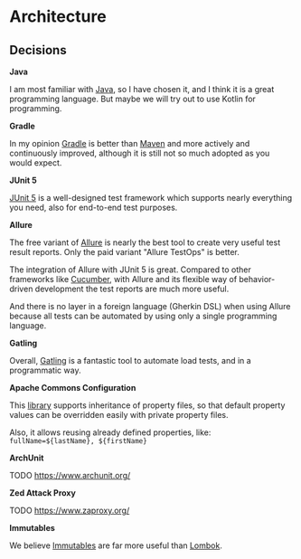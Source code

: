 # Architecture

## Decisions

**Java**

I am most familiar with [Java](https://www.java.com/), so I have chosen it, and I think it is a great programming
language. But maybe we will try out to use Kotlin for programming.

**Gradle**

In my opinion [Gradle](https://gradle.org/) is better than [Maven](https://maven.apache.org/) and more actively and
continuously improved, although it is still not so much adopted as you would expect.

**JUnit 5**

[JUnit 5](https://junit.org/junit5/docs/current/user-guide/) is a well-designed test framework which supports nearly
everything you need, also for end-to-end test purposes.

**Allure**

The free variant of [Allure](http://allure.qatools.ru/) is nearly the best tool to create very useful test result
reports. Only the paid variant "Allure TestOps" is better.

The integration of Allure with JUnit 5 is great. Compared to other frameworks like [Cucumber](https://cucumber.io/),
with Allure and its flexible way of behavior-driven development the test reports are much more useful.

And there is no layer in a foreign language (Gherkin DSL) when using Allure because all tests can be automated by using
only a single programming language.

**Gatling**

Overall, [Gatling](https://gatling.io/) is a fantastic tool to automate load tests, and in a programmatic way.

**Apache Commons Configuration**

This [library](https://commons.apache.org/proper/commons-configuration/) supports inheritance of property files, so that
default property values can be overridden easily with private property files.

Also, it allows reusing already defined properties, like: `fullName=${lastName}, ${firstName}`

**ArchUnit**

TODO https://www.archunit.org/

**Zed Attack Proxy**

TODO https://www.zaproxy.org/

**Immutables**

We believe [Immutables](https://immutables.github.io/) are far more useful than [Lombok](https://projectlombok.org/).
